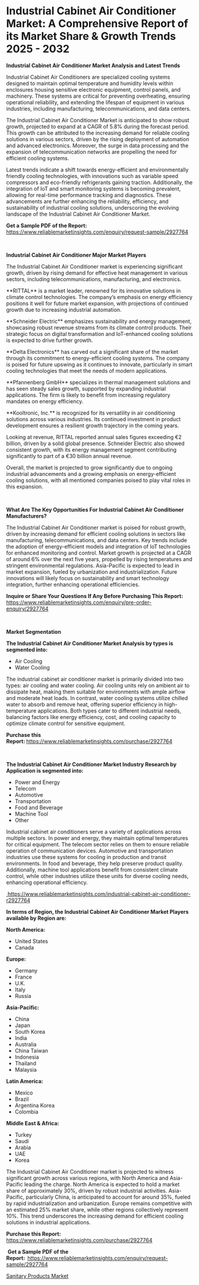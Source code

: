<p><h1>Industrial Cabinet Air Conditioner Market: A Comprehensive Report of its Market Share & Growth Trends 2025 - 2032</h1></p><p><strong>Industrial Cabinet Air Conditioner Market Analysis and Latest Trends</strong></p>
<p><p>Industrial Cabinet Air Conditioners are specialized cooling systems designed to maintain optimal temperature and humidity levels within enclosures housing sensitive electronic equipment, control panels, and machinery. These systems are critical for preventing overheating, ensuring operational reliability, and extending the lifespan of equipment in various industries, including manufacturing, telecommunications, and data centers.</p><p>The Industrial Cabinet Air Conditioner Market is anticipated to show robust growth, projected to expand at a CAGR of 5.8% during the forecast period. This growth can be attributed to the increasing demand for reliable cooling solutions in various sectors, driven by the rising deployment of automation and advanced electronics. Moreover, the surge in data processing and the expansion of telecommunication networks are propelling the need for efficient cooling systems.</p><p>Latest trends indicate a shift towards energy-efficient and environmentally friendly cooling technologies, with innovations such as variable speed compressors and eco-friendly refrigerants gaining traction. Additionally, the integration of IoT and smart monitoring systems is becoming prevalent, allowing for real-time performance tracking and diagnostics. These advancements are further enhancing the reliability, efficiency, and sustainability of industrial cooling solutions, underscoring the evolving landscape of the Industrial Cabinet Air Conditioner Market.</p></p>
<p><strong>Get a Sample PDF of the Report:&nbsp;</strong> <a href="https://www.reliablemarketinsights.com/enquiry/request-sample/2927764?utm_campaign=2667&utm_medium=2&utm_source=Github&utm_content=ia&utm_term=12032025&utm_id=industrial-cabinet-air-conditioner">https://www.reliablemarketinsights.com/enquiry/request-sample/2927764</a></p>
<p>&nbsp;</p>
<p><strong>Industrial Cabinet Air Conditioner Major Market Players</strong></p>
<p><p>The Industrial Cabinet Air Conditioner market is experiencing significant growth, driven by rising demand for effective heat management in various sectors, including telecommunications, manufacturing, and electronics.</p><p>**RITTAL** is a market leader, renowned for its innovative solutions in climate control technologies. The company’s emphasis on energy efficiency positions it well for future market expansion, with projections of continued growth due to increasing industrial automation.</p><p>**Schneider Electric** emphasizes sustainability and energy management, showcasing robust revenue streams from its climate control products. Their strategic focus on digital transformation and IoT-enhanced cooling solutions is expected to drive further growth.</p><p>**Delta Electronics** has carved out a significant share of the market through its commitment to energy-efficient cooling systems. The company is poised for future upswing as it continues to innovate, particularly in smart cooling technologies that meet the needs of modern applications.</p><p>**Pfannenberg GmbH** specializes in thermal management solutions and has seen steady sales growth, supported by expanding industrial applications. The firm is likely to benefit from increasing regulatory mandates on energy efficiency.</p><p>**Kooltronic, Inc.** is recognized for its versatility in air conditioning solutions across various industries. Its continued investment in product development ensures a resilient growth trajectory in the coming years.</p><p>Looking at revenue, RITTAL reported annual sales figures exceeding €2 billion, driven by a solid global presence. Schneider Electric also showed consistent growth, with its energy management segment contributing significantly to part of a €30 billion annual revenue.</p><p>Overall, the market is projected to grow significantly due to ongoing industrial advancements and a growing emphasis on energy-efficient cooling solutions, with all mentioned companies poised to play vital roles in this expansion.</p></p>
<p>&nbsp;</p>
<p><strong>What Are The Key Opportunities For Industrial Cabinet Air Conditioner Manufacturers?</strong></p>
<p><p>The Industrial Cabinet Air Conditioner market is poised for robust growth, driven by increasing demand for efficient cooling solutions in sectors like manufacturing, telecommunications, and data centers. Key trends include the adoption of energy-efficient models and integration of IoT technologies for enhanced monitoring and control. Market growth is projected at a CAGR of around 6% over the next five years, propelled by rising temperatures and stringent environmental regulations. Asia-Pacific is expected to lead in market expansion, fueled by urbanization and industrialization. Future innovations will likely focus on sustainability and smart technology integration, further enhancing operational efficiencies.</p></p>
<p><strong>Inquire or Share Your Questions If Any Before Purchasing This Report:</strong> <a href="https://www.reliablemarketinsights.com/enquiry/pre-order-enquiry/2927764?utm_campaign=2667&utm_medium=2&utm_source=Github&utm_content=ia&utm_term=12032025&utm_id=industrial-cabinet-air-conditioner">https://www.reliablemarketinsights.com/enquiry/pre-order-enquiry/2927764</a></p>
<p>&nbsp;</p>
<p><strong>Market Segmentation</strong></p>
<p><strong>The Industrial Cabinet Air Conditioner Market Analysis by types is segmented into:</strong></p>
<p><ul><li>Air Cooling</li><li>Water Cooling</li></ul></p>
<p><p>The industrial cabinet air conditioner market is primarily divided into two types: air cooling and water cooling. Air cooling units rely on ambient air to dissipate heat, making them suitable for environments with ample airflow and moderate heat loads. In contrast, water cooling systems utilize chilled water to absorb and remove heat, offering superior efficiency in high-temperature applications. Both types cater to different industrial needs, balancing factors like energy efficiency, cost, and cooling capacity to optimize climate control for sensitive equipment.</p></p>
<p><strong>Purchase this Report:&nbsp;</strong><a href="https://www.reliablemarketinsights.com/purchase/2927764?utm_campaign=2667&utm_medium=2&utm_source=Github&utm_content=ia&utm_term=12032025&utm_id=industrial-cabinet-air-conditioner">https://www.reliablemarketinsights.com/purchase/2927764</a></p>
<p>&nbsp;</p>
<p><strong>The Industrial Cabinet Air Conditioner Market Industry Research by Application is segmented into:</strong></p>
<p><ul><li>Power and Energy</li><li>Telecom</li><li>Automotive</li><li>Transportation</li><li>Food and Beverage</li><li>Machine Tool</li><li>Other</li></ul></p>
<p><p>Industrial cabinet air conditioners serve a variety of applications across multiple sectors. In power and energy, they maintain optimal temperatures for critical equipment. The telecom sector relies on them to ensure reliable operation of communication devices. Automotive and transportation industries use these systems for cooling in production and transit environments. In food and beverage, they help preserve product quality. Additionally, machine tool applications benefit from consistent climate control, while other industries utilize these units for diverse cooling needs, enhancing operational efficiency.</p></p>
<p><a href="https://www.reliablemarketinsights.com/industrial-cabinet-air-conditioner-r2927764?utm_campaign=2667&utm_medium=2&utm_source=Github&utm_content=ia&utm_term=12032025&utm_id=industrial-cabinet-air-conditioner">&nbsp;https://www.reliablemarketinsights.com/industrial-cabinet-air-conditioner-r2927764</a></p>
<p><strong>In terms of Region, the Industrial Cabinet Air Conditioner Market Players available by Region are:</strong></p>
<p>
    <p> <strong> North America: </strong>
        <ul>
            <li>United States</li>
            <li>Canada</li>
        </ul>
        </p> 
    <p> <strong> Europe: </strong>
        <ul>
            <li>Germany</li>
            <li>France</li>
            <li>U.K.</li>
            <li>Italy</li>
            <li>Russia</li>
        </ul>
        </p> 
    <p> <strong> Asia-Pacific: </strong>
        <ul>
            <li>China</li>
            <li>Japan</li>
            <li>South Korea</li>
            <li>India</li>
            <li>Australia</li>
            <li>China Taiwan</li>
            <li>Indonesia</li>
            <li>Thailand</li>
            <li>Malaysia</li>
        </ul>
        </p> 
    <p> <strong> Latin America: </strong>
        <ul>
            <li>Mexico</li>
            <li>Brazil</li>
            <li>Argentina Korea</li>
            <li>Colombia</li>
        </ul>
        </p> 
    <p> <strong> Middle East & Africa: </strong>
        <ul>
            <li>Turkey</li>
            <li>Saudi</li>
            <li>Arabia</li>
            <li>UAE</li>
            <li>Korea</li>
        </ul>
    </p>
    </p>
<p><p>The Industrial Cabinet Air Conditioner market is projected to witness significant growth across various regions, with North America and Asia-Pacific leading the charge. North America is expected to hold a market share of approximately 30%, driven by robust industrial activities. Asia-Pacific, particularly China, is anticipated to account for around 35%, fueled by rapid industrialization and urbanization. Europe remains competitive with an estimated 25% market share, while other regions collectively represent 10%. This trend underscores the increasing demand for efficient cooling solutions in industrial applications.</p></p>
<p><strong>Purchase this Report: </strong><a href="https://www.reliablemarketinsights.com/purchase/2927764?utm_campaign=2667&utm_medium=2&utm_source=Github&utm_content=ia&utm_term=12032025&utm_id=industrial-cabinet-air-conditioner">https://www.reliablemarketinsights.com/purchase/2927764</a></p>
<p>&nbsp;<strong>Get a Sample PDF of the Report:&nbsp;&nbsp;</strong><a href="https://www.reliablemarketinsights.com/enquiry/request-sample/2927764?utm_campaign=2667&utm_medium=2&utm_source=Github&utm_content=ia&utm_term=12032025&utm_id=industrial-cabinet-air-conditioner">https://www.reliablemarketinsights.com/enquiry/request-sample/2927764</a></p>
<p><strong></strong></p>
<p><p><a href="https://github.com/bholdsfofie/Market-Research-Report-List-1/blob/main/sanitary-products-market.md?utm_campaign=2667&utm_medium=2&utm_source=Github&utm_content=ia&utm_term=12032025&utm_id=industrial-cabinet-air-conditioner">Sanitary Products Market</a></p></p>